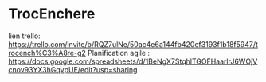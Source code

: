 # TrocEnchere
lien trello: https://trello.com/invite/b/RQZ7ulNe/50ac4e6a144fb420ef3193f1b18f5947/trocench%C3%A8re-g2
Planification agile : https://docs.google.com/spreadsheets/d/1BeNgX7StqhlTGOFHaarlrJ6WOjVcnov93YX3hGqvpUE/edit?usp=sharing
